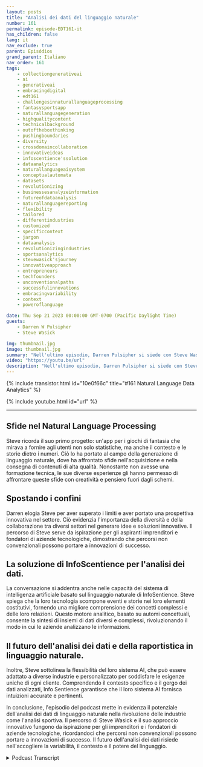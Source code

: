 ```yaml
---
layout: posts
title: "Analisi dei dati del linguaggio naturale"
number: 161
permalink: episode-EDT161-it
has_children: false
lang: it
nav_exclude: true
parent: Episódios
grand_parent: Italiano
nav_order: 161
tags:
    - collectiongenerativeai
    - ai
    - generativeai
    - embracingdigital
    - edt161
    - challengesinnaturallanguageprocessing
    - fantasysportsapp
    - naturallanguagegeneration
    - highqualitycontent
    - technicalbackground
    - outoftheboxthinking
    - pushingboundaries
    - diversity
    - crossdomaincollaboration
    - innovativeideas
    - infoscentience'ssolution
    - dataanalytics
    - naturallanguageaisystem
    - conceptualautomata
    - datasets
    - revolutionizing
    - businessesanalyzeinformation
    - futureofdataanalysis
    - naturallanguagereporting
    - flexibility
    - tailored
    - differentindustries
    - customized
    - specificcontext
    - jargon
    - dataanalysis
    - revolutionizingindustries
    - sportsanalytics
    - stevewasick'sjourney
    - innovativeapproach
    - entrepreneurs
    - techfounders
    - unconventionalpaths
    - successfulinnovations
    - embracingvariability
    - context
    - poweroflanguage

date: Thu Sep 21 2023 00:00:00 GMT-0700 (Pacific Daylight Time)
guests:
    - Darren W Pulsipher
    - Steve Wasick

img: thumbnail.jpg
image: thumbnail.jpg
summary: "Nell'ultimo episodio, Darren Pulsipher si siede con Steve Wasick, CEO e fondatore di InfoSentience, per discutere del potere e del potenziale dell'analisi dei dati del linguaggio naturale. Steve, proveniente da un background non convenzionale come laureato in inglese diventato sceneggiatore diventato avvocato diventato fondatore di una tecnologia, porta una prospettiva unica nel campo."
video: "https://youtu.be/url"
description: "Nell'ultimo episodio, Darren Pulsipher si siede con Steve Wasick, CEO e fondatore di InfoSentience, per discutere del potere e del potenziale dell'analisi dei dati del linguaggio naturale. Steve, proveniente da un background non convenzionale come laureato in inglese diventato sceneggiatore diventato avvocato diventato fondatore di una tecnologia, porta una prospettiva unica nel campo."
---
```


<div>
{% include transistor.html id="10e0f66c" title="#161 Natural Language Data Analytics" %}

{% include youtube.html id="url" %}
</div>

---

## Sfide nel Natural Language Processing

Steve ricorda il suo primo progetto: un'app per i giochi di fantasia che mirava a fornire agli utenti non solo statistiche, ma anche il contesto e le storie dietro i numeri. Ciò lo ha portato al campo della generazione di linguaggio naturale, dove ha affrontato sfide nell'acquisizione e nella consegna di contenuti di alta qualità. Nonostante non avesse una formazione tecnica, le sue diverse esperienze gli hanno permesso di affrontare queste sfide con creatività e pensiero fuori dagli schemi.

## Spostando i confini

Darren elogia Steve per aver superato i limiti e aver portato una prospettiva innovativa nel settore. Ciò evidenzia l'importanza della diversità e della collaborazione tra diversi settori nel generare idee e soluzioni innovative. Il percorso di Steve serve da ispirazione per gli aspiranti imprenditori e fondatori di aziende tecnologiche, dimostrando che percorsi non convenzionali possono portare a innovazioni di successo.

## La soluzione di InfoScentience per l'analisi dei dati.

La conversazione si addentra anche nelle capacità del sistema di intelligenza artificiale basato sul linguaggio naturale di InfoSentience. Steve spiega che la loro tecnologia scompone eventi e storie nei loro elementi costitutivi, fornendo una migliore comprensione dei concetti complessi e delle loro relazioni. Questo motore analitico, basato su automi concettuali, consente la sintesi di insiemi di dati diversi e complessi, rivoluzionando il modo in cui le aziende analizzano le informazioni.

## Il futuro dell'analisi dei dati e della raportistica in linguaggio naturale.

Inoltre, Steve sottolinea la flessibilità del loro sistema AI, che può essere adattato a diverse industrie e personalizzato per soddisfare le esigenze uniche di ogni cliente. Comprendendo il contesto specifico e il gergo dei dati analizzati, Info Sentience garantisce che il loro sistema AI fornisca intuizioni accurate e pertinenti.

In conclusione, l'episodio del podcast mette in evidenza il potenziale dell'analisi dei dati di linguaggio naturale nella rivoluzione delle industrie come l'analisi sportiva. Il percorso di Steve Wasick e il suo approccio innovativo fungono da ispirazione per gli imprenditori e i fondatori di aziende tecnologiche, ricordandoci che percorsi non convenzionali possono portare a innovazioni di successo. Il futuro dell'analisi dei dati risiede nell'accogliere la variabilità, il contesto e il potere del linguaggio.



<details>
<summary> Podcast Transcript </summary>

<p></p>

</details>
